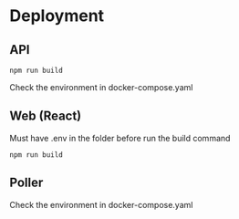 # Deployment

## API

```
npm run build
```

Check the environment in docker-compose.yaml

## Web (React)

Must have .env in the folder before run the build command

```
npm run build
```

## Poller

Check the environment in docker-compose.yaml